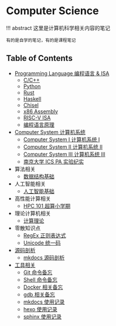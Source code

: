 # Computer Science

!!! abstract 
    这里是计算机科学相关内容的笔记

    有的是自学的笔记，有的是课程笔记

## Table of Contents
- [Programming Language 编程语言 & ISA](pl)
    - [C/C++](pl/c_cpp/c/) <span class="toc-tag toc-tag-classnotes"></span>
    - [Python](pl/python/)
    - [Rust](pl/rust)
    - [Haskell](pl/haskell)
    - [Chisel](pl/chisel/)
    - [x86 Assembly](pl/asm)
    - [RISC-V ISA](pl/riscv) <span class="toc-tag toc-tag-classnotes"></span>
    - [编程语言原理](pl/ppl/) <span class="toc-tag toc-tag-classnotes"></span>
- [Computer System 计算机系统](system)
    - [Computer System I 计算机系统 Ⅰ](system/cs1) <span class="toc-tag toc-tag-classnotes"></span> <span class="toc-tag toc-tag-reports"></span>
    - [Computer System II 计算机系统 Ⅱ](system/cs2) <span class="toc-tag toc-tag-classnotes"></span> <span class="toc-tag toc-tag-reports"></span>
    - [Computer System III 计算机系统 Ⅲ](system/cs3/) <span class="toc-tag toc-tag-reports"></span>
    - [南京大学 ICS PA 实验纪实](system/pa/)
- 算法相关
    - [数据结构基础](algorithm/ds) <span class="toc-tag toc-tag-classnotes"></span>
- 人工智能相关
    - [人工智能基础](ai/basic) <span class="toc-tag toc-tag-classnotes"></span>
- 高性能计算相关
    - [HPC 101 超算小学期](hpc/hpc101/) <span class="toc-tag toc-tag-classnotes"></span>
- 理论计算机相关
    - [计算理论](tcs/toc/) <span class="toc-tag toc-tag-classnotes"></span>
- 零散知识点
    - [RegEx 正则表达式](regex)
    - [Unicode 统一码](unicode)
- [源码剖析](analysis)
    - [mkdocs 源码剖析](analysis/mkdocs)
- [工具相关](tools)
    - [Git 命令备忘](tools/git)
    - [Shell 命令备忘](tools/shell)
    - [Docker 相关备忘](tools/docker)
    - [gdb 相关备忘](tools/gdb)
    - [mkdocs 使用记录](tools/mkdocs)
    - [hexo 使用记录](tools/hexo)
    - [sphinx 使用记录](tools/sphinx)